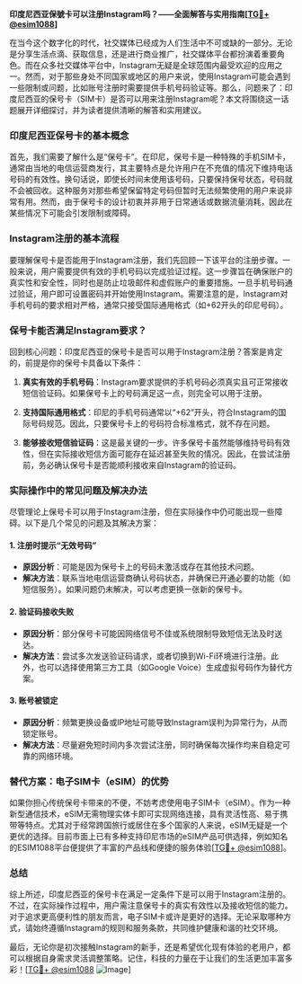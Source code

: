 **印度尼西亚保號卡可以注册Instagram吗？——全面解答与实用指南[[TG💪+ @esim1088](https://t.me/s/esim1088)]**

在当今这个数字化的时代，社交媒体已经成为人们生活中不可或缺的一部分。无论是分享生活点滴、获取信息，还是进行商业推广，社交媒体平台都扮演着重要角色。而在众多社交媒体平台中，Instagram无疑是全球范围内最受欢迎的应用之一。然而，对于那些身处不同国家或地区的用户来说，使用Instagram可能会遇到一些限制或问题，比如账号注册时需要提供手机号码验证等。那么，问题来了：印度尼西亚的保号卡（SIM卡）是否可以用来注册Instagram呢？本文将围绕这一话题展开详细探讨，并为读者提供清晰的解答和实用建议。

### 印度尼西亚保号卡的基本概念

首先，我们需要了解什么是“保号卡”。在印尼，保号卡是一种特殊的手机SIM卡，通常由当地的电信运营商发行，其主要特点是允许用户在不充值的情况下维持电话号码的有效性。换句话说，即使长时间未使用该号码，只要保持保号状态，号码就不会被回收。这种服务对那些希望保留特定号码但暂时无法频繁使用的用户来说非常有用。然而，由于保号卡的设计初衷并非用于日常通话或数据流量消耗，因此在某些情况下可能会引发限制或障碍。

### Instagram注册的基本流程

要理解保号卡是否能用于Instagram注册，我们先回顾一下该平台的注册步骤。一般来说，用户需要提供有效的手机号码以完成验证过程。这一步骤旨在确保账户的真实性和安全性，同时也是防止垃圾邮件和虚假账户的重要措施。一旦手机号码通过验证，用户即可设置密码并开始使用Instagram。需要注意的是，Instagram对手机号码的要求相对严格，通常只接受国际通用格式（如+62开头的印尼号码）。

### 保号卡能否满足Instagram要求？

回到核心问题：印度尼西亚的保号卡是否可以用于Instagram注册？答案是肯定的，前提是你的保号卡具备以下条件：

1. **真实有效的手机号码**：Instagram要求提供的手机号码必须真实且可正常接收短信验证码。如果保号卡上的号码满足这一点，则完全可以用于注册。
   
2. **支持国际通用格式**：印尼的手机号码通常以“+62”开头，符合Instagram的国际号码规范。因此，只要保号卡上的号码符合标准格式，就不存在问题。

3. **能够接收短信验证码**：这是最关键的一步。许多保号卡虽然能够维持号码有效性，但在实际接收短信方面可能存在延迟甚至失败的情况。因此，在尝试注册前，务必确认保号卡是否能顺利接收来自Instagram的验证码。

### 实际操作中的常见问题及解决办法

尽管理论上保号卡可以用于Instagram注册，但在实际操作中仍可能出现一些障碍。以下是几个常见的问题及其解决方案：

#### 1. 注册时提示“无效号码”
   - **原因分析**：可能是因为保号卡上的号码未激活或存在其他技术问题。
   - **解决方法**：联系当地电信运营商确认号码状态，并确保已开通必要的功能（如短信服务）。如果问题仍未解决，可以考虑更换一张新的保号卡。

#### 2. 验证码接收失败
   - **原因分析**：部分保号卡可能因网络信号不佳或系统限制导致短信无法及时送达。
   - **解决方法**：尝试多次发送验证码请求，或者切换到Wi-Fi环境进行注册。此外，也可以选择使用第三方工具（如Google Voice）生成虚拟号码作为替代方案。

#### 3. 账号被锁定
   - **原因分析**：频繁更换设备或IP地址可能导致Instagram误判为异常行为，从而锁定账号。
   - **解决方法**：尽量避免短时间内多次尝试注册，同时确保每次操作均来自稳定可靠的网络环境。

### 替代方案：电子SIM卡（eSIM）的优势

如果你担心传统保号卡带来的不便，不妨考虑使用电子SIM卡（eSIM）。作为一种新型通信技术，eSIM无需物理实体卡即可实现网络连接，具有灵活性高、易于携带等特点。尤其对于经常跨国旅行或居住在多个国家的人来说，eSIM无疑是一个更优的选择。目前市面上已有多种支持印尼市场的eSIM产品可供选择，例如知名的ESIM1088平台便提供了丰富的产品线和便捷的服务体验[[TG💪+ @esim1088](https://t.me/s/esim1088)]。

### 总结

综上所述，印度尼西亚的保号卡在满足一定条件下是可以用于Instagram注册的。不过，在实际操作过程中，用户需注意保号卡的真实有效性以及接收短信的能力。对于追求更高便利性的朋友而言，电子SIM卡或许是更好的选择。无论采取哪种方式，请始终遵循Instagram的规则和服务条款，共同维护健康和谐的社交环境。

最后，无论你是初次接触Instagram的新手，还是希望优化现有体验的老用户，都可以根据自身需求灵活调整策略。记住，科技的力量在于让我们的生活更加丰富多彩！[[TG💪+ @esim1088](https://t.me/s/esim1088) ![Image](https://i.postimg.cc/4NQfJmqS/Snipaste-2025-05-13-00-14-12.png)]